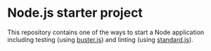 # Node.js starter project

This repository contains one of the ways to start a Node application including
testing (using [buster.js](http://docs.busterjs.org/en/latest/)) and linting
(using [standard.js](https://github.com/feross/standard)).
